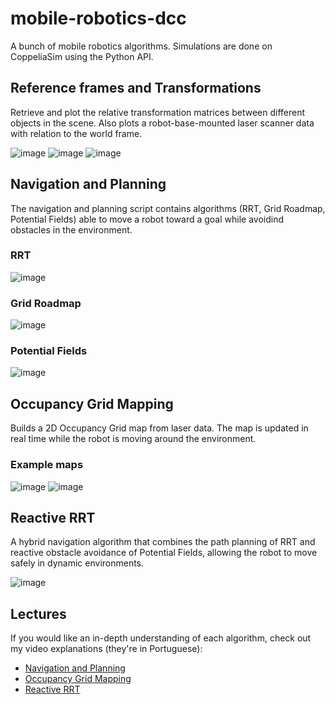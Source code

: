 # mobile-robotics-dcc
A bunch of mobile robotics algorithms. Simulations are done on CoppeliaSim using the Python API.

## Reference frames and Transformations
Retrieve and plot the relative transformation matrices between different objects in the scene. Also plots a robot-base-mounted laser scanner data with relation to the world frame.

![image](https://user-images.githubusercontent.com/32180331/230533610-01977ebd-0786-4edc-93b6-b900342ed1a3.png)
![image](https://user-images.githubusercontent.com/32180331/230533658-1e1b5253-122f-498f-b102-c5d014c8bd5e.png)
![image](https://user-images.githubusercontent.com/32180331/230533699-bca9836c-5195-4c92-857c-1ae6dcc1adf7.png)

## Navigation and Planning
The navigation and planning script contains algorithms (RRT, Grid Roadmap, Potential Fields) able to move a robot toward a goal while avoidind obstacles in the environment.

### RRT
![image](https://user-images.githubusercontent.com/32180331/230535490-fd686db4-e716-4817-9f52-656722dc2f8f.png)


### Grid Roadmap
![image](https://user-images.githubusercontent.com/32180331/230535209-a22e3ff6-1ed1-4091-9205-7108844de2f2.png)



### Potential Fields
![image](https://user-images.githubusercontent.com/32180331/230535037-ecc56fd3-b7a5-4ab0-a1b0-33de0e13fd86.png)

## Occupancy Grid Mapping
Builds a 2D Occupancy Grid map from laser data. The map is updated in real time while the robot is moving around the environment.

### Example maps
![image](https://user-images.githubusercontent.com/32180331/230536260-71cfd8a9-4485-45c4-a106-51402dcac6f1.png)
![image](https://user-images.githubusercontent.com/32180331/230536280-6af957e0-8336-43bb-b029-7e00128b6e53.png)

## Reactive RRT
A hybrid navigation algorithm that combines the path planning of RRT and reactive obstacle avoidance of Potential Fields, allowing the robot to move safely in dynamic environments.

![image](https://user-images.githubusercontent.com/32180331/230537421-b56b44c2-9284-4b9f-87b4-fc346bf9c3f3.png)

## Lectures
If you would like an in-depth understanding of each algorithm, check out my video explanations (they're in Portuguese):
- [Navigation and Planning](https://youtu.be/AeXQfEIXQcg)
- [Occupancy Grid Mapping](https://youtu.be/uUqiVMOrajU)
- [Reactive RRT](https://youtu.be/gyzC2T0Ec0A)
